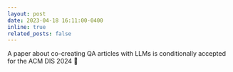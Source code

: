 ```yaml
---
layout: post
date: 2023-04-18 16:11:00-0400
inline: true
related_posts: false
---
```


A paper about co-creating QA articles with LLMs is conditionally accepted for the ACM DIS 2024 🙌